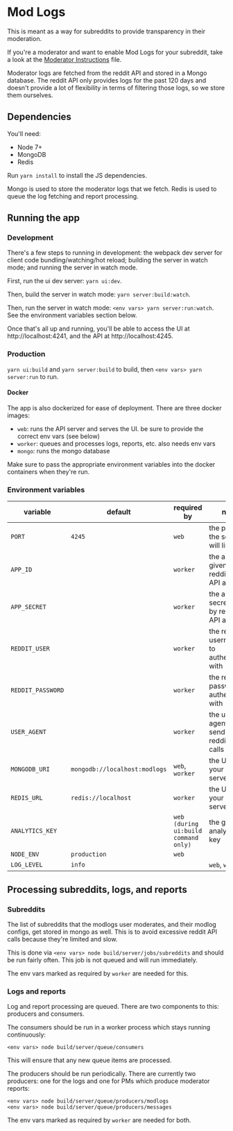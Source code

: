 # Mod Logs

This is meant as a way for subreddits to provide transparency in their moderation.

If you're a moderator and want to enable Mod Logs for your subreddit, take a look at the [Moderator Instructions](ModeratorInstructions.md) file.

Moderator logs are fetched from the reddit API and stored in a Mongo database. The reddit API only provides logs for the past 120 days and doesn't provide a lot of flexibility in terms of filtering those logs, so we store them ourselves.

## Dependencies

You'll need:

  - Node 7+
  - MongoDB
  - Redis

Run `yarn install` to install the JS dependencies.

Mongo is used to store the moderator logs that we fetch. Redis is used to queue the log fetching and report processing.

## Running the app

### Development

There's a few steps to running in development: the webpack dev server for client code bundling/watching/hot reload; building the server in watch mode; and running the server in watch mode.

First, run the ui dev server: `yarn ui:dev`.

Then, build the server in watch mode: `yarn server:build:watch`.

Then, run the server in watch mode: `<env vars> yarn server:run:watch`. See the environment variables section below.

Once that's all up and running, you'll be able to access the UI at http://localhost:4241, and the API at http://localhost:4245.

### Production

`yarn ui:build` and `yarn server:build` to build, then `<env vars> yarn server:run` to run.

#### Docker

The app is also dockerized for ease of deployment. There are three docker images:

  - `web`: runs the API server and serves the UI. be sure to provide the correct env vars (see below)
  - `worker`: queues and processes logs, reports, etc. also needs env vars
  - `mongo`: runs the mongo database

Make sure to pass the appropriate environment variables into the docker containers when they're run.

### Environment variables

| variable | default | required by | note |
|---|---|---|---|
| `PORT` | `4245` | `web` | the port that the server will listen on |
| `APP_ID` |  | `worker` | the app ID given by reddit for API access |
| `APP_SECRET` |  | `worker` | the app secret given by reddit for API access |
| `REDDIT_USER` |  | `worker` | the reddit username to authenticate with |
| `REDDIT_PASSWORD` |  | `worker` | the reddit password to authenticate with |
| `USER_AGENT` |  | `worker` | the user agent to send with reddit API calls |
| `MONGODB_URI` | `mongodb://localhost:modlogs` | `web`, `worker` | the URI of your mongo server |
| `REDIS_URL` | `redis://localhost` | `worker` | the URI of your redis server |
| `ANALYTICS_KEY` |  | `web (during ui:build command only)` | the google analytics key |
| `NODE_ENV` | `production` | `web` |  |
| `LOG_LEVEL` | `info` |  | `web`, `worker` |  |

## Processing subreddits, logs, and reports

### Subreddits

The list of subreddits that the modlogs user moderates, and their modlog configs, get stored in mongo as well. This is to avoid excessive reddit API calls because they're limited and slow.

This is done via `<env vars> node build/server/jobs/subreddits` and should be run fairly often. This job is not queued and will run immediately.

The env vars marked as required by `worker` are needed for this.

### Logs and reports

Log and report processing are queued. There are two components to this: producers and consumers.

The consumers should be run in a worker process which stays running continuously:

`<env vars> node build/server/queue/consumers`

This will ensure that any new queue items are processed.

The producers should be run periodically. There are currently two producers: one for the logs and one for PMs which produce moderator reports:

`<env vars> node build/server/queue/producers/modlogs`  
`<env vars> node build/server/queue/producers/messages`

The env vars marked as required by `worker` are needed for both.
